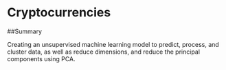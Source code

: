# Cryptocurrencies

##Summary

Creating an unsupervised machine learning model to predict, process, and cluster data, as well as reduce dimensions, and reduce the principal components using PCA. 
